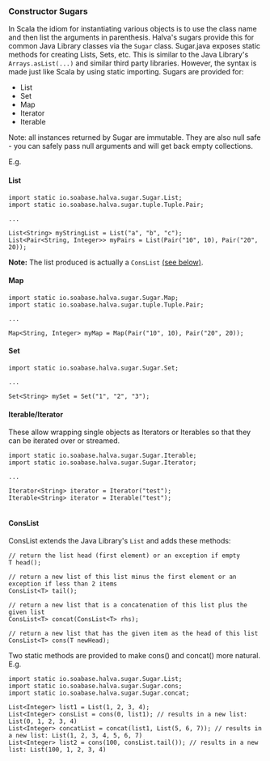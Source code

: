### Constructor Sugars

In Scala the idiom for instantiating various objects is to use the class name and then list the arguments in parenthesis. Halva's sugars provide this for common Java Library classes via the `Sugar` class. Sugar.java exposes static methods for creating Lists, Sets, etc. This is similar to the Java Library's `Arrays.asList(...)` and similar third party libraries. However, the syntax is made just like Scala by using static importing. Sugars are provided for:

* List
* Set
* Map
* Iterator
* Iterable

Note: all instances returned by Sugar are immutable. They are also null safe - you can safely pass null arguments and will get back empty collections.

E.g.

#### List

```
import static io.soabase.halva.sugar.Sugar.List;
import static io.soabase.halva.sugar.tuple.Tuple.Pair;

...

List<String> myStringList = List("a", "b", "c");
List<Pair<String, Integer>> myPairs = List(Pair("10", 10), Pair("20", 20));
```

**Note:** The list produced is actually a `ConsList` [(see below)](#conslist).

#### Map

```
import static io.soabase.halva.sugar.Sugar.Map;
import static io.soabase.halva.sugar.tuple.Tuple.Pair;

...

Map<String, Integer> myMap = Map(Pair("10", 10), Pair("20", 20));

```

#### Set

```
import static io.soabase.halva.sugar.Sugar.Set;

...

Set<String> mySet = Set("1", "2", "3");

```

#### Iterable/Iterator

These allow wrapping single objects as Iterators or Iterables so that they can be iterated over or streamed.

```
import static io.soabase.halva.sugar.Sugar.Iterable;
import static io.soabase.halva.sugar.Sugar.Iterator;

...

Iterator<String> iterator = Iterator("test");
Iterable<String> iterator = Iterable("test");


```

#### ConsList

ConsList extends the Java Library's `List` and adds these methods:

```
// return the list head (first element) or an exception if empty
T head();

// return a new list of this list minus the first element or an exception if less than 2 items
ConsList<T> tail();

// return a new list that is a concatenation of this list plus the given list
ConsList<T> concat(ConsList<T> rhs);

// return a new list that has the given item as the head of this list
ConsList<T> cons(T newHead);
```

Two static methods are provided to make cons() and concat() more natural. E.g.

```
import static io.soabase.halva.sugar.Sugar.List;
import static io.soabase.halva.sugar.Sugar.cons;
import static io.soabase.halva.sugar.Sugar.concat;

List<Integer> list1 = List(1, 2, 3, 4);
List<Integer> consList = cons(0, list1); // results in a new list: List(0, 1, 2, 3, 4)
List<Integer> concatList = concat(list1, List(5, 6, 7)); // results in a new list: List(1, 2, 3, 4, 5, 6, 7)
List<Integer> list2 = cons(100, consList.tail()); // results in a new list: List(100, 1, 2, 3, 4)

```
